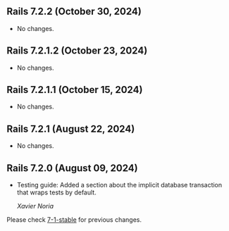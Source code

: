 ## Rails 7.2.2 (October 30, 2024) ##

*   No changes.


## Rails 7.2.1.2 (October 23, 2024) ##

*   No changes.


## Rails 7.2.1.1 (October 15, 2024) ##

*   No changes.


## Rails 7.2.1 (August 22, 2024) ##

*   No changes.


## Rails 7.2.0 (August 09, 2024) ##

*   Testing guide: Added a section about the implicit database transaction that
    wraps tests by default.

    *Xavier Noria*

Please check [7-1-stable](https://github.com/rails/rails/blob/7-1-stable/guides/CHANGELOG.md) for previous changes.
